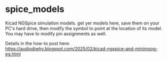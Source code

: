 # spice_models
Kicad NGSpice simulation models. get yer models here, save them on your PC's hard drive, then modify the symbol to point at the location of its model.
You may have to modify pin assignments as well.

Details in the how-to post here: https://audiodiwhy.blogspot.com/2025/02/kicad-ngspice-and-minimoog-eg.html
